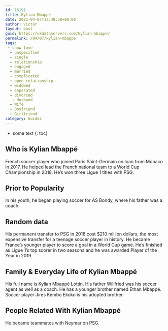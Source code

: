 ```yaml
---
id: 16191
title: Kylian Mbappé
date: 2021-04-07T17:49:50+00:00
author: victor
layout: post
guid: https://ukdataservers.com/kylian-mbappe/
permalink: /04/07/kylian-mbappe
tags:
 - show love
  - unspecified
  - single
  - relationship
  - engaged
  - married
  - complicated
  - open relationship
  - widowed
  - separated
  - divorced
   - Husband
  - Wife
  - Boyfriend
  - Girlfriend
category: Guides
---
```


* some text
{: toc}


## Who is Kylian Mbappé



French soccer player who joined Paris Saint-Germain on loan from Monaco in 2017. He helped lead the French national team to a World Cup Championship in 2018. He&#8217;s won three Ligue 1 titles with PSG. 

                
                
                
## Prior to Popularity



In his youth, he began playing soccer for AS Bondy, where his father was a coach.

                
                
                
## Random data



His permanent transfer to PSG in 2018 cost $210 million dollars, the most expensive transfer for a teenage soccer player in history. He became France&#8217;s younger player to score a goal in a World Cup game. He&#8217;s finished as Ligue 1&#8217;s top scorer in two seasons and he was awarded Player of the Year in 2019. 

                
                
                
## Family & Everyday Life of Kylian Mbappé



His full name is Kylian Mbappé Lottin. His father Wilifried was his soccer agent as well as a coach. He has a younger brother named Ethan Mbappé. Soccer player Jires Kembo Ekoko is his adopted brother.

                
                
                
## People Related With Kylian Mbappé



He became teammates with Neymar on PSG. 

                
              
            
          
          
          